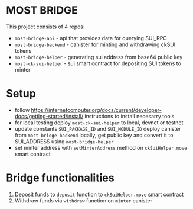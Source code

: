 # MOST BRIDGE

This project consists of 4 repos:

- `most-bridge-api` - api that provides data for querying SUI_RPC
- `most-bridge-backend` - canister for minting and withdrawing ckSUI tokens
- `most-bridge-helper` - generating sui address from base64 public key
- `most-ck-sui-helper` - sui smart contract for depositing SUI tokens to minter

# Setup

- follow https://internetcomputer.org/docs/current/developer-docs/getting-started/install/ instructions to install necesarry tools
- for local testing deploy `most-ck-sui-helper` to local, devnet or testnet
- update constants `SUI_PACKAGE_ID` and `SUI_MODULE_ID` deploy canister from `most-bridge-backend` locally, get public key and convert it to SUI_ADDRESS using `most-bridge-helper`
- set minter address with `setMinterAddress` method on `ckSuiHelper.move` smart contract

# Bridge functionalities

1.  Deposit funds to `deposit` function to `ckSuiHelper.move` smart contract
2.  Withdraw funds via `withdraw` function on `minter` canister
